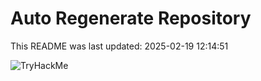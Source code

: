 # Auto Regenerate Repository

This README was last updated: 2025-02-19 12:14:51

 ![TryHackMe](https://tryhackme.com/badge/533634)